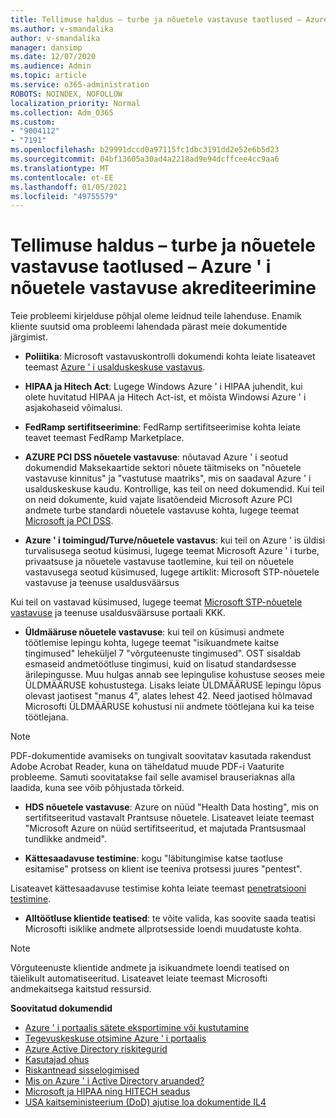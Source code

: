 ```yaml
---
title: Tellimuse haldus – turbe ja nõuetele vastavuse taotlused – Azure ' i nõuetele vastavuse akrediteerimine
ms.author: v-smandalika
author: v-smandalika
manager: dansimp
ms.date: 12/07/2020
ms.audience: Admin
ms.topic: article
ms.service: o365-administration
ROBOTS: NOINDEX, NOFOLLOW
localization_priority: Normal
ms.collection: Adm_O365
ms.custom:
- "9004112"
- "7191"
ms.openlocfilehash: b29991dccd0a97115fc1dbc3191dd2e52e6b5d23
ms.sourcegitcommit: 04bf13605a30ad4a2218ad9e94dcffcee4cc9aa6
ms.translationtype: MT
ms.contentlocale: et-EE
ms.lasthandoff: 01/05/2021
ms.locfileid: "49755579"
---
```

# <a name="subscription-management---security-and-compliance-requests---azure-industry-compliance-accreditation"></a>Tellimuse haldus – turbe ja nõuetele vastavuse taotlused – Azure ' i nõuetele vastavuse akrediteerimine

Teie probleemi kirjelduse põhjal oleme leidnud teile lahenduse. Enamik kliente suutsid oma probleemi lahendada pärast meie dokumentide järgimist.

- **Poliitika**: Microsoft vastavuskontrolli dokumendi kohta leiate lisateavet teemast [Azure ' i usalduskeskuse vastavus](https://docs.microsoft.com/compliance/regulatory/offering-SOC).

- **HIPAA ja Hitech Act**: Lugege Windows Azure ' i HIPAA juhendit, kui olete huvitatud HIPAA ja Hitech Act-ist, et mõista Windowsi Azure ' i asjakohaseid võimalusi.

- **FedRamp sertifitseerimine**: FedRamp sertifitseerimise kohta leiate teavet teemast FedRamp Marketplace.

- **AZURE PCI DSS nõuetele vastavuse**: nõutavad Azure ' i seotud dokumendid Maksekaartide sektori nõuete täitmiseks on "nõuetele vastavuse kinnitus" ja "vastutuse maatriks", mis on saadaval Azure ' i usalduskeskuse kaudu. Kontrollige, kas teil on need dokumendid. Kui teil on neid dokumente, kuid vajate lisatõendeid Microsoft Azure PCI andmete turbe standardi nõuetele vastavuse kohta, lugege teemat [Microsoft ja PCI DSS](https://docs.microsoft.com/compliance/regulatory/offering-PCI-DSS).

- **Azure ' i toimingud/Turve/nõuetele vastavus**: kui teil on Azure ' is üldisi turvalisusega seotud küsimusi, lugege teemat Microsoft Azure ' i turbe, privaatsuse ja nõuetele vastavuse taotlemine, kui teil on nõuetele vastavusega seotud küsimused, lugege artiklit: Microsoft STP-nõuetele vastavuse ja teenuse usaldusväärsus

Kui teil on vastavad küsimused, lugege teemat [Microsoft STP-nõuetele vastavuse](https://www.microsoft.com/trust-center/compliance/compliance-overview) ja teenuse usaldusväärsuse portaali KKK.

- **Üldmääruse nõuetele vastavuse**: kui teil on küsimusi andmete töötlemise lepingu kohta, lugege teemat "isikuandmete kaitse tingimused" leheküljel 7 "võrguteenuste tingimused". OST sisaldab esmaseid andmetöötluse tingimusi, kuid on lisatud standardsesse ärilepingusse. Muu hulgas annab see lepingulise kohustuse seoses meie ÜLDMÄÄRUSE kohustustega. Lisaks leiate ÜLDMÄÄRUSE lepingu lõpus olevast jaotisest "manus 4", alates lehest 42. Need jaotised hõlmavad Microsofti ÜLDMÄÄRUSE kohustusi nii andmete töötlejana kui ka teise töötlejana.

> [!NOTE]
> PDF-dokumentide avamiseks on tungivalt soovitatav kasutada rakendust Adobe Acrobat Reader, kuna on täheldatud muude PDF-i Vaaturite probleeme. Samuti soovitatakse fail selle avamisel brauseriaknas alla laadida, kuna see võib põhjustada tõrkeid.

- **HDS nõuetele vastavuse**: Azure on nüüd "Health Data hosting", mis on sertifitseeritud vastavalt Prantsuse nõuetele. Lisateavet leiate teemast "Microsoft Azure on nüüd sertifitseeritud, et majutada Prantsusmaal tundlikke andmeid".

- **Kättesaadavuse testimine**: kogu "läbitungimise katse taotluse esitamise" protsess on klient ise teeniva protsessi juures "pentest".

Lisateavet kättesaadavuse testimise kohta leiate teemast [penetratsiooni testimine](https://docs.microsoft.com/azure/security/fundamentals/pen-testing).

- **Alltöötluse klientide teatised**: te võite valida, kas soovite saada teatisi Microsofti isiklike andmete allprotsesside loendi muudatuste kohta.

> [!NOTE]
> Võrguteenuste klientide andmete ja isikuandmete loendi teatised on täielikult automatiseeritud. Lisateavet leiate teemast Microsofti andmekaitsega kaitstud ressursid.

**Soovitatud dokumendid**

- [Azure ' i portaalis sätete eksportimine või kustutamine](https://docs.microsoft.com/azure/azure-portal/set-preferences)
- [Tegevuskeskuse otsimine Azure ' i portaalis](https://docs.microsoft.com/azure/active-directory/reports-monitoring/howto-find-activity-reports)
- [Azure Active Directory riskitegurid](https://docs.microsoft.com/azure/active-directory/identity-protection/overview-identity-protection)
- [Kasutajad ohus](https://docs.microsoft.com/azure/active-directory/identity-protection/overview-identity-protection)
- [Riskantnead sisselogimised](https://docs.microsoft.com/azure/active-directory/identity-protection/overview-identity-protection)
- [Mis on Azure ' i Active Directory aruanded?](https://docs.microsoft.com/azure/active-directory/reports-monitoring/overview-reports)
- [Microsoft ja HIPAA ning HITECH seadus](https://docs.microsoft.com/compliance/regulatory/offering-hipaa-hitech)
- [USA kaitseministeerium (DoD) ajutise loa dokumentide IL4](https://docs.microsoft.com/compliance/regulatory/offering-DoD-DISA-L2-L4-L5)













